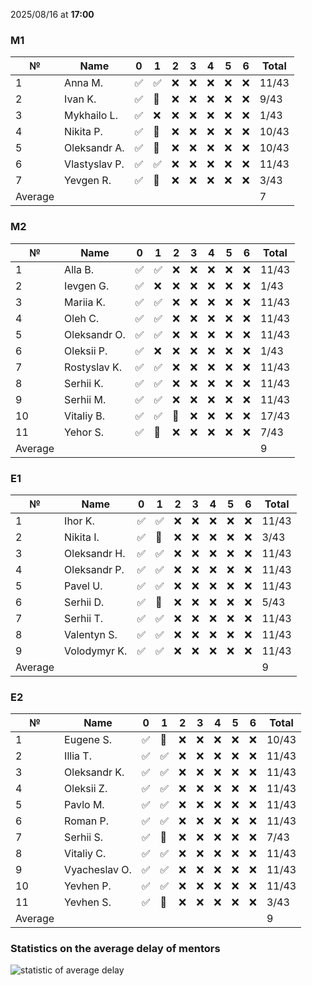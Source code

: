 2025/08/16 at **17:00**
### M1
|№|Name|0|1|2|3|4|5|6|Total|
|-----|-----|-----|-----|-----|-----|-----|-----|-----|-----|
|1|Anna M.|✅|✅|❌|❌|❌|❌|❌|11/43|
|2|Ivan K.|✅|🔄|❌|❌|❌|❌|❌|9/43|
|3|Mykhailo L.|✅|❌|❌|❌|❌|❌|❌|1/43|
|4|Nikita P.|✅|🔄|❌|❌|❌|❌|❌|10/43|
|5|Oleksandr A.|✅|🔄|❌|❌|❌|❌|❌|10/43|
|6|Vlastyslav P.|✅|✅|❌|❌|❌|❌|❌|11/43|
|7|Yevgen R.|✅|🔄|❌|❌|❌|❌|❌|3/43|
|Average|||||||||7|
### M2
|№|Name|0|1|2|3|4|5|6|Total|
|-----|-----|-----|-----|-----|-----|-----|-----|-----|-----|
|1|Alla B.|✅|✅|❌|❌|❌|❌|❌|11/43|
|2|Ievgen G.|✅|❌|❌|❌|❌|❌|❌|1/43|
|3|Mariia K.|✅|✅|❌|❌|❌|❌|❌|11/43|
|4|Oleh C.|✅|✅|❌|❌|❌|❌|❌|11/43|
|5|Oleksandr O.|✅|✅|❌|❌|❌|❌|❌|11/43|
|6|Oleksii P.|✅|❌|❌|❌|❌|❌|❌|1/43|
|7|Rostyslav K.|✅|✅|❌|❌|❌|❌|❌|11/43|
|8|Serhii K.|✅|✅|❌|❌|❌|❌|❌|11/43|
|9|Serhii M.|✅|✅|❌|❌|❌|❌|❌|11/43|
|10|Vitaliy B.|✅|✅|🔄|❌|❌|❌|❌|17/43|
|11|Yehor S.|✅|🔄|❌|❌|❌|❌|❌|7/43|
|Average|||||||||9|
### E1
|№|Name|0|1|2|3|4|5|6|Total|
|-----|-----|-----|-----|-----|-----|-----|-----|-----|-----|
|1|Ihor K.|✅|✅|❌|❌|❌|❌|❌|11/43|
|2|Nikita I.|✅|🔄|❌|❌|❌|❌|❌|3/43|
|3|Oleksandr H.|✅|✅|❌|❌|❌|❌|❌|11/43|
|4|Oleksandr P.|✅|✅|❌|❌|❌|❌|❌|11/43|
|5|Pavel U.|✅|✅|❌|❌|❌|❌|❌|11/43|
|6|Serhii D.|✅|🔄|❌|❌|❌|❌|❌|5/43|
|7|Serhii T.|✅|✅|❌|❌|❌|❌|❌|11/43|
|8|Valentyn S.|✅|✅|❌|❌|❌|❌|❌|11/43|
|9|Volodymyr K.|✅|✅|❌|❌|❌|❌|❌|11/43|
|Average|||||||||9|
### E2
|№|Name|0|1|2|3|4|5|6|Total|
|-----|-----|-----|-----|-----|-----|-----|-----|-----|-----|
|1|Eugene S.|✅|🔄|❌|❌|❌|❌|❌|10/43|
|2|Illia T.|✅|✅|❌|❌|❌|❌|❌|11/43|
|3|Oleksandr K.|✅|✅|❌|❌|❌|❌|❌|11/43|
|4|Oleksii Z.|✅|✅|❌|❌|❌|❌|❌|11/43|
|5|Pavlo M.|✅|✅|❌|❌|❌|❌|❌|11/43|
|6|Roman P.|✅|✅|❌|❌|❌|❌|❌|11/43|
|7|Serhii S.|✅|🔄|❌|❌|❌|❌|❌|7/43|
|8|Vitaliy C.|✅|✅|❌|❌|❌|❌|❌|11/43|
|9|Vyacheslav O.|✅|✅|❌|❌|❌|❌|❌|11/43|
|10|Yevhen P.|✅|✅|❌|❌|❌|❌|❌|11/43|
|11|Yevhen S.|✅|🔄|❌|❌|❌|❌|❌|3/43|
|Average|||||||||9|

### Statistics on the average delay of mentors
![statistic of average delay](https://docs.google.com/spreadsheets/d/e/2PACX-1vTRGxaJWiz7gJtvcjwtHPyyd5ju-BPGGEvp5XTIwGS92XWrY8xHYajrexYFqIVDSJIX7LGb8XaB6X3S/pubchart?oid=1439917493&format=image)
